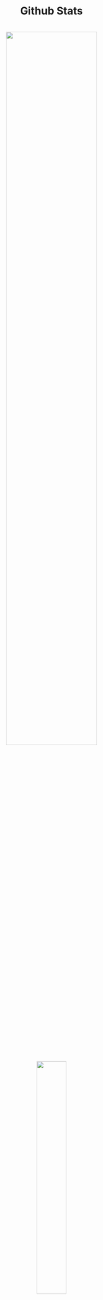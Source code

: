 

<h1 align="center">Github Stats</p>
<h1 align="center">
  <img width="70%" src="https://github-readme-stats.vercel.app/api?username=neivanh&show_icons=true&theme=transparent&count_private=true" />
</p>

<p align = "center">
  <img width="40%" src="https://github-readme-stats.vercel.app/api/top-langs/?username=neivanh&theme=transparent" />
</p>



